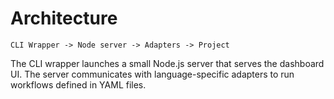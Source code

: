 # Architecture

```
CLI Wrapper -> Node server -> Adapters -> Project
```

The CLI wrapper launches a small Node.js server that serves the dashboard UI. The server communicates with language-specific adapters to run workflows defined in YAML files.
